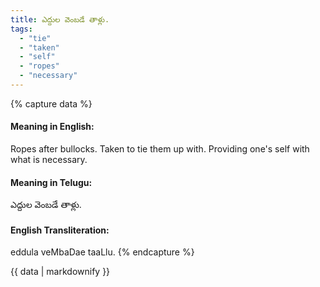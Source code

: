 ```yaml
---
title: ఎద్దుల వెంబడే తాళ్లు.
tags:
  - "tie"
  - "taken"
  - "self"
  - "ropes"
  - "necessary"
---
```


{% capture data %}
#### Meaning in English:
Ropes after bullocks.
Taken to tie them up with.
Providing one's self with what is necessary.

#### Meaning in Telugu:
ఎద్దుల వెంబడే తాళ్లు.

#### English Transliteration:
eddula veMbaDae taaLlu.
{% endcapture %}

<div class="notice">{{ data | markdownify }}</div>

